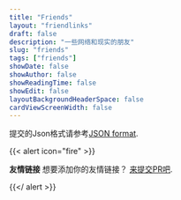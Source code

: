 ```yaml
---
title: "Friends"
layout: "friendlinks"
draft: false
description: "一些网络和现实的朋友"
slug: "friends"
tags: ["friends"]
showDate: false
showAuthor: false
showReadingTime: false
showEdit: false
layoutBackgroundHeaderSpace: false
cardViewScreenWidth: false
---
```




提交的Json格式请参考[JSON format](/friends/friends.json).

{{< alert icon="fire" >}}

**友情链接** 想要添加你的友情链接？ [来提交PR吧](https://github.com/minghf85/Blog_Source/assets/friends/friends.json).

{{</ alert >}}
